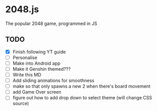 # 2048.js
The popular 2048 game, programmed in JS

## TODO
- [X] Finish following YT guide
- [ ] Personalise
- [ ] Make into Android app
- [ ] Make it Genshin themed???
- [ ] Write this MD
- [ ] Add sliding animations for smoothness
- [ ] make so that only spawns a new 2 when there's board movement
- [ ] add Game Over screen
- [ ] figure out how to add drop down to select theme (will change CSS source)
